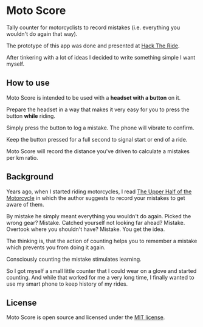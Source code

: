 Moto Score
==========

Tally counter for motorcyclists to record mistakes (i.e. everything you
wouldn't do again that way).

The prototype of this app was done and presented at [Hack The Ride][2].

After tinkering with a lot of ideas I decided to write something simple
I want myself.

How to use
----------

Moto Score is intended to be used with a __headset with a button__ on it.

Prepare the headset in a way that makes it very easy for you to press
the button __while__ riding.

Simply press the button to log a mistake. The phone will vibrate to confirm.

Keep the button pressed for a full second to signal start or end of a ride.

Moto Score will record the distance you've driven to calculate a mistakes per
km ratio.

Background
----------

Years ago, when I started riding motorcycles, I read
[The Upper Half of the Motorcycle][1] in which the author suggests
to record your mistakes to get aware of them.

By mistake he simply meant everything you wouldn't do again.
Picked the wrong gear? Mistake.
Catched yourself not looking far ahead? Mistake.
Overtook where you shouldn't have? Mistake.
You get the idea.

The thinking is, that the action of counting helps you to remember a
mistake which prevents you from doing it again.

Consciously counting the mistake stimulates learning.

So I got myself a small little counter that I could wear on a glove
and started counting. And while that worked for me a very long time,
I finally wanted to use my smart phone to keep history of my rides.

License
-------

Moto Score is open source and licensed under the [MIT license][3].

[1]:http://www.amazon.com/The-Upper-Half-Motorcycle-Machine/dp/1884313752
[2]:http://www.hacktheride.org
[3]:http://www.opensource.org/licenses/mit-license.php
